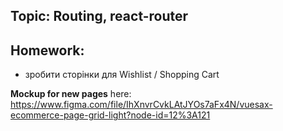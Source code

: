 ## Topic: Routing, react-router

## Homework:

- зробити сторінки для Wishlist / Shopping Cart

**Mockup for new pages** here: https://www.figma.com/file/IhXnvrCvkLAtJYOs7aFx4N/vuesax-ecommerce-page-grid-light?node-id=12%3A121

